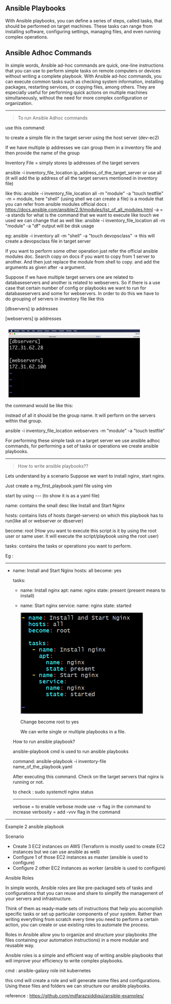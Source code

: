 ## Ansible Playbooks

With Ansible playbooks, you can define a series of steps, called tasks, that should be performed on target machines. These tasks can range from installing software, configuring settings, managing files, and even running complex operations.

## Ansible Adhoc Commands

In simple words, Ansible ad-hoc commands are quick, one-line instructions that you can use to perform simple tasks on remote computers or devices without writing a complete playbook. With Ansible ad-hoc commands, you can execute common tasks such as checking system information, installing packages, restarting services, or copying files, among others. They are especially useful for performing quick actions on multiple machines simultaneously, without the need for more complex configuration or organization.

---

> To run Ansible Adhoc commands

use this command:

to create a simple file in the target server using the host server (dev-ec2)

If we have multiple ip addresses we can group them in a inventory file and then provide the name of the group

Inventory File = simply stores Ip addresses of the target servers

ansible -i inventory_file_location ip_address_of_the_target_server or use all (it will add the ip address of all the target servers mentioned in inventory file)

like this: ansible -i inventory_file_location all -m "module" -a "touch testfile"
-m = module, here "shell" (using shell we can create a file) is a module that you can refer from ansible modules official docs : https://docs.ansible.com/ansible/2.9/modules/list_of_all_modules.html
-a = -a stands for what is the command that we want to execute like touch we used we can change that as well
like: ansible -i inventory_file_location all -m "module" -a "df"
output will be disk usage

eg: ansible -i inventory all -m "shell" -a "touch devopsclass" -> this will create a devopsclass file in target server

If you want to perform some other operation just refer the official ansible modules doc. Search copy on docs if you want to copy from 1 server to another. And then just replace the module from shell to copy. and add the arguments as given after -a argument.

Suppose if we have multiple target servers one are related to databaseservers and another is related to webservers. So if there is a use case that certain number of config or playbooks we want to run for databaseservers and some for webservers. In order to do this we have to do grouping of servers in inventory file like this

[dbservers]
ip addresses

[webservers]
ip addresses

![Alt text](image.png)

the command would be like this:

instead of all it should be the group name. It will perform on the servers within that group.

ansible -i inventory_file_location webservers -m "module" -a "touch testfile"

For performing these simple task on a target server we use ansible adhoc commands, for performing a set of tasks or operations we create ansible playbooks.

---

> How to write ansible playbooks??

Lets understand by a scenario Suppose we want to install nginx, start nginx.

Just create a my_first_playbook.yaml file using vim

start by using --- (to show it is as a yaml file)

name: contains the small desc like Install and Start Nginx

hosts: contains lists of hosts (target-servers) on which this playbook has to run(like all or webserver or dbserver)

become: root (How you want to execute this script is it by using the root user or same user. It will execute the script/playbook using the root user)

tasks: contains the tasks or operations you want to perform.

Eg :

---

- name: Install and Start Nginx
  hosts: all
  become: yes

  tasks:

  - name: Install nginx
    apt:
    name: nginx
    state: present (present means to install)
    <!-- shell: apt install nginx It is equivalent to above command -->

  - name: Start nginx
    service:
    name: nginx
    state: started

    ![Alt text](image-1.png)

    Change become root to yes

    <!-- Proper Indentation should be there, Indent is not working due to prettier extention -->

    We can write single or multiple playbooks in a file.

  How to run ansible playbook?

  ansible-playbook cmd is used to run ansible playbooks

  command: ansible-playbook -i inventory-file name_of_the_playbook.yaml

  After executing this command. Check on the target servers that nginx is running or not.

  to check : sudo systemctl nginx status

  ***

  verbose = to enable verbose mode use -v flag in the command
  to increase verbosity = add -vvv flag in the command

---

Example 2 ansible playbook

Scenario

- Create 3 EC2 instances on AWS (Terraform is mostly used to create EC2 instances but we can use ansible as well)
- Configure 1 of those EC2 instances as master (ansible is used to configure)
- Configure 2 other EC2 instances as worker (ansible is used to configure)

Ansible Roles

In simple words, Ansible roles are like pre-packaged sets of tasks and configurations that you can reuse and share to simplify the management of your servers and infrastructure.

Think of them as ready-made sets of instructions that help you accomplish specific tasks or set up particular components of your system. Rather than writing everything from scratch every time you need to perform a certain action, you can create or use existing roles to automate the process.

Roles in Ansible allow you to organize and structure your playbooks (the files containing your automation instructions) in a more modular and reusable way.

Ansible roles is a simple and efficient way of writing ansible playbooks that will improve your efficiency to write complex playbooks.

cmd : ansible-galaxy role init kubernetes

this cmd will create a role and will generate some files and configurations. Using these files and folders we can structure our ansible playbooks.

reference : https://github.com/mdfarazsiddiqui/ansible-examples/

